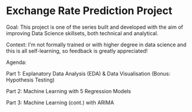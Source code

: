 # Exchange Rate Prediction Project

Goal: This project is one of the series built and developed with the aim of improving Data Science skillsets, both technical and analytical. 

Context: I'm not formally trained or with higher degree in data science and this is all self-learning, so feedback is greatly appreciated!

Agenda:

Part 1: Explanatory Data Analysis (EDA) & Data Visualisation (Bonus: Hypothesis Testing)

Part 2: Machine Learning with 5 Regression Models

Part 3: Machine Learning (cont.) with ARIMA
